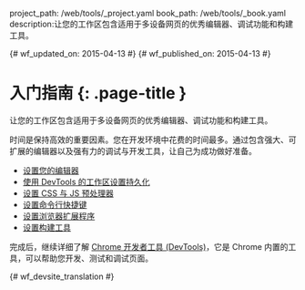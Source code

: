 project_path: /web/tools/_project.yaml
book_path: /web/tools/_book.yaml
description:让您的工作区包含适用于多设备网页的优秀编辑器、调试功能和构建工具。

{# wf_updated_on: 2015-04-13 #}
{# wf_published_on: 2015-04-13 #}

# 入门指南 {: .page-title }

让您的工作区包含适用于多设备网页的优秀编辑器、调试功能和构建工具。

时间是保持高效的重要因素。您在开发环境中花费的时间最多。通过包含强大、可扩展的编辑器以及强有力的调试与开发工具，让自己为成功做好准备。

* [设置您的编辑器](setup-editor)
* [使用 DevTools 的工作区设置持久化](setup-workflow)
* [设置 CSS 与 JS 预处理器](setup-preprocessors)
* [设置命令行快捷键](setup-shortcuts)
* [设置浏览器扩展程序](setup-extensions)
* [设置构建工具](setup-buildtools)

完成后，继续详细了解 [Chrome 开发者工具 (DevTools)](/web/tools/chrome-devtools)，它是 Chrome 内置的工具，可以帮助您开发、测试和调试页面。


{# wf_devsite_translation #}
